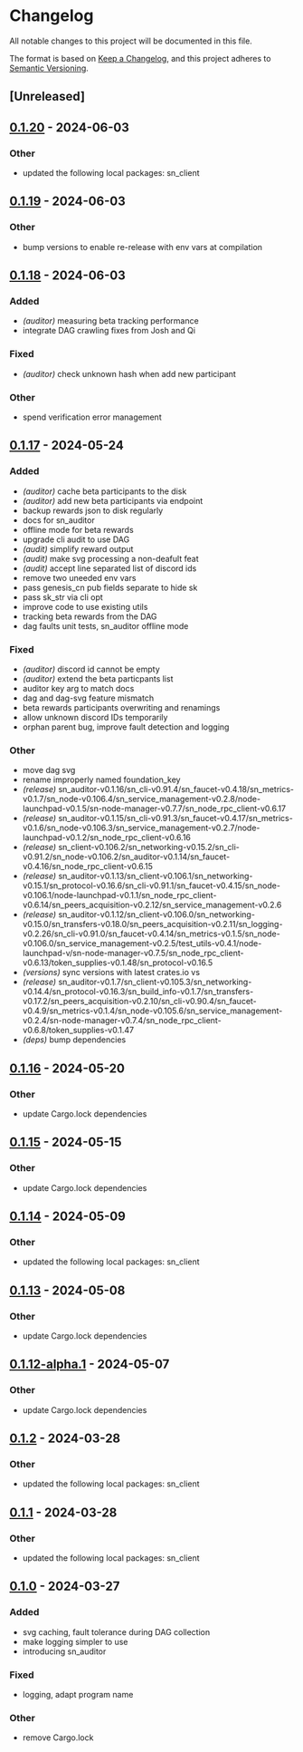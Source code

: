 # Changelog
All notable changes to this project will be documented in this file.

The format is based on [Keep a Changelog](https://keepachangelog.com/en/1.0.0/),
and this project adheres to [Semantic Versioning](https://semver.org/spec/v2.0.0.html).

## [Unreleased]

## [0.1.20](https://github.com/joshuef/safe_network/compare/sn_auditor-v0.1.19...sn_auditor-v0.1.20) - 2024-06-03

### Other
- updated the following local packages: sn_client

## [0.1.19](https://github.com/joshuef/safe_network/compare/sn_auditor-v0.1.18...sn_auditor-v0.1.19) - 2024-06-03

### Other
- bump versions to enable re-release with env vars at compilation

## [0.1.18](https://github.com/joshuef/safe_network/compare/sn_auditor-v0.1.17...sn_auditor-v0.1.18) - 2024-06-03

### Added
- *(auditor)* measuring beta tracking performance
- integrate DAG crawling fixes from Josh and Qi

### Fixed
- *(auditor)* check unknown hash when add new participant

### Other
- spend verification error management

## [0.1.17](https://github.com/joshuef/safe_network/compare/sn_auditor-v0.1.16...sn_auditor-v0.1.17) - 2024-05-24

### Added
- *(auditor)* cache beta participants to the disk
- *(auditor)* add new beta participants via endpoint
- backup rewards json to disk regularly
- docs for sn_auditor
- offline mode for beta rewards
- upgrade cli audit to use DAG
- *(audit)* simplify reward output
- *(audit)* make svg processing a non-deafult feat
- *(audit)* accept line separated list of discord ids
- remove two uneeded env vars
- pass genesis_cn pub fields separate to hide sk
- pass sk_str via cli opt
- improve code to use existing utils
- tracking beta rewards from the DAG
- dag faults unit tests, sn_auditor offline mode

### Fixed
- *(auditor)* discord id cannot be empty
- *(auditor)* extend the beta particpants list
- auditor key arg to match docs
- dag and dag-svg feature mismatch
- beta rewards participants overwriting and renamings
- allow unknown discord IDs temporarily
- orphan parent bug, improve fault detection and logging

### Other
- move dag svg
- rename improperly named foundation_key
- *(release)* sn_auditor-v0.1.16/sn_cli-v0.91.4/sn_faucet-v0.4.18/sn_metrics-v0.1.7/sn_node-v0.106.4/sn_service_management-v0.2.8/node-launchpad-v0.1.5/sn-node-manager-v0.7.7/sn_node_rpc_client-v0.6.17
- *(release)* sn_auditor-v0.1.15/sn_cli-v0.91.3/sn_faucet-v0.4.17/sn_metrics-v0.1.6/sn_node-v0.106.3/sn_service_management-v0.2.7/node-launchpad-v0.1.2/sn_node_rpc_client-v0.6.16
- *(release)* sn_client-v0.106.2/sn_networking-v0.15.2/sn_cli-v0.91.2/sn_node-v0.106.2/sn_auditor-v0.1.14/sn_faucet-v0.4.16/sn_node_rpc_client-v0.6.15
- *(release)* sn_auditor-v0.1.13/sn_client-v0.106.1/sn_networking-v0.15.1/sn_protocol-v0.16.6/sn_cli-v0.91.1/sn_faucet-v0.4.15/sn_node-v0.106.1/node-launchpad-v0.1.1/sn_node_rpc_client-v0.6.14/sn_peers_acquisition-v0.2.12/sn_service_management-v0.2.6
- *(release)* sn_auditor-v0.1.12/sn_client-v0.106.0/sn_networking-v0.15.0/sn_transfers-v0.18.0/sn_peers_acquisition-v0.2.11/sn_logging-v0.2.26/sn_cli-v0.91.0/sn_faucet-v0.4.14/sn_metrics-v0.1.5/sn_node-v0.106.0/sn_service_management-v0.2.5/test_utils-v0.4.1/node-launchpad-v/sn-node-manager-v0.7.5/sn_node_rpc_client-v0.6.13/token_supplies-v0.1.48/sn_protocol-v0.16.5
- *(versions)* sync versions with latest crates.io vs
- *(release)* sn_auditor-v0.1.7/sn_client-v0.105.3/sn_networking-v0.14.4/sn_protocol-v0.16.3/sn_build_info-v0.1.7/sn_transfers-v0.17.2/sn_peers_acquisition-v0.2.10/sn_cli-v0.90.4/sn_faucet-v0.4.9/sn_metrics-v0.1.4/sn_node-v0.105.6/sn_service_management-v0.2.4/sn-node-manager-v0.7.4/sn_node_rpc_client-v0.6.8/token_supplies-v0.1.47
- *(deps)* bump dependencies

## [0.1.16](https://github.com/maidsafe/safe_network/compare/sn_auditor-v0.1.15...sn_auditor-v0.1.16) - 2024-05-20

### Other
- update Cargo.lock dependencies

## [0.1.15](https://github.com/maidsafe/safe_network/compare/sn_auditor-v0.1.14...sn_auditor-v0.1.15) - 2024-05-15

### Other
- update Cargo.lock dependencies

## [0.1.14](https://github.com/maidsafe/safe_network/compare/sn_auditor-v0.1.13...sn_auditor-v0.1.14) - 2024-05-09

### Other
- updated the following local packages: sn_client

## [0.1.13](https://github.com/maidsafe/safe_network/compare/sn_auditor-v0.1.12...sn_auditor-v0.1.13) - 2024-05-08

### Other
- update Cargo.lock dependencies

## [0.1.12-alpha.1](https://github.com/maidsafe/safe_network/compare/sn_auditor-v0.1.12-alpha.0...sn_auditor-v0.1.12-alpha.1) - 2024-05-07

### Other
- update Cargo.lock dependencies

## [0.1.2](https://github.com/maidsafe/safe_network/compare/sn_auditor-v0.1.1...sn_auditor-v0.1.2) - 2024-03-28

### Other
- updated the following local packages: sn_client

## [0.1.1](https://github.com/joshuef/safe_network/compare/sn_auditor-v0.1.0...sn_auditor-v0.1.1) - 2024-03-28

### Other
- updated the following local packages: sn_client

## [0.1.0](https://github.com/joshuef/safe_network/releases/tag/sn_auditor-v0.1.0) - 2024-03-27

### Added
- svg caching, fault tolerance during DAG collection
- make logging simpler to use
- introducing sn_auditor

### Fixed
- logging, adapt program name

### Other
- remove Cargo.lock
